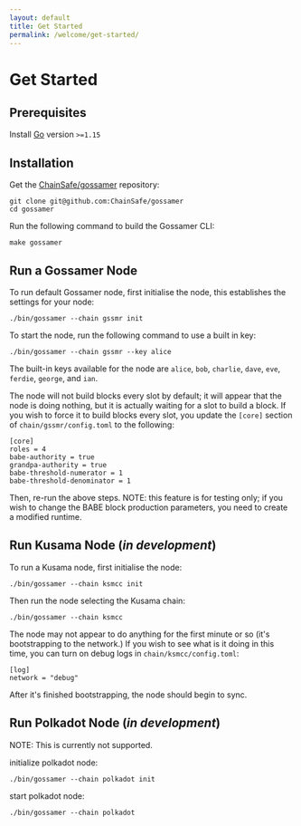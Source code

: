 ```yaml
---
layout: default
title: Get Started
permalink: /welcome/get-started/
---
```


# Get Started

## Prerequisites

Install <a target="_blank" rel="noopener noreferrer" href="https://golang.org/">Go</a> version `>=1.15`

## Installation

Get the <a target="_blank" rel="noopener noreferrer" href="https://github.com/ChainSafe/gossamer">ChainSafe/gossamer</a> repository:
```
git clone git@github.com:ChainSafe/gossamer
cd gossamer
```

Run the following command to build the Gossamer CLI:
```
make gossamer
```

## Run a Gossamer Node

To run default Gossamer node, first initialise the node, this establishes the settings for your node:
```
./bin/gossamer --chain gssmr init
```

To start the node, run the following command to use a built in key:
```
./bin/gossamer --chain gssmr --key alice
```

The built-in keys available for the node are `alice`, `bob`, `charlie`, `dave`, `eve`, `ferdie`, `george`, and `ian`.

The node will not build blocks every slot by default; it will appear that the node is doing nothing, but it is actually waiting for a slot to build a block. If you wish to force it to build blocks every slot, you update the `[core]` section of `chain/gssmr/config.toml` to the following:

```
[core]
roles = 4
babe-authority = true
grandpa-authority = true
babe-threshold-numerator = 1
babe-threshold-denominator = 1
```

Then, re-run the above steps. NOTE: this feature is for testing only; if you wish to change the BABE block production parameters, you need to create a modified runtime.

## Run Kusama Node (_in development_)

To run a Kusama node, first initialise the node:
```
./bin/gossamer --chain ksmcc init
```

Then run the node selecting the Kusama chain:
```
./bin/gossamer --chain ksmcc
```

The node may not appear to do anything for the first minute or so (it's bootstrapping to the network.) If you wish to see what is it doing in this time, you can turn on debug logs in `chain/ksmcc/config.toml`:

```
[log]
network = "debug"
```

After it's finished bootstrapping, the node should begin to sync. 

## Run Polkadot Node (_in development_)

NOTE: This is currently not supported.

initialize polkadot node:
```
./bin/gossamer --chain polkadot init
```

start polkadot node:
```
./bin/gossamer --chain polkadot
```